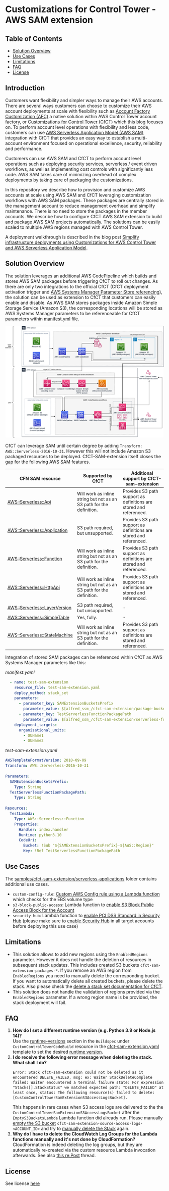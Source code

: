 # Customizations for Control Tower - AWS SAM extension <!-- omit from toc -->

## Table of Contents <!-- omit from toc -->
- [Solution Overview](#solution-overview)
- [Use Cases](#use-cases)
- [Limitations](#limitations)
- [FAQ](#faq)
- [License](#license)


## Introduction <!-- omit from toc -->
Customers want flexibility and simpler ways to manage their AWS accounts.
There are several ways customers can choose to customize their AWS account deployments at scale with flexibility such as [Account Factory Customization (AFC)](https://docs.aws.amazon.com/controltower/latest/userguide/af-customization-page.html) a native solution within AWS Control Tower account factory, or [Customizations for Control Tower (CfCT)](https://docs.aws.amazon.com/controltower/latest/userguide/cfct-overview.html) which this blog focuses on.
To perform account level operations with flexibility and less code, customers can use [AWS Serverless Application Model (AWS SAM)](https://aws.amazon.com/serverless/sam/) integration with CfCT that provides an easy way to establish a multi-account environment focused on operational excellence, security, reliability and performance.

Customers can use AWS SAM and CfCT to perform account level operations such as deploying security services, serverless / event driven workflows, as well as implementing cost controls with significantly less code.
AWS SAM takes care of minimizing overhead of complex deployments by taking care of packaging the customizations.

In this repository we describe how to provision and customize AWS accounts at scale using AWS SAM and CfCT leveraging customization workflows with AWS SAM packages.
These packages are centrally stored in the management account to reduce management overhead and simplify maintenance.
There is no need to store the packages in the member accounts.
We describe how to configure CfCT AWS SAM extension to build and package AWS SAM projects automatically.
The solutions can be easily scaled to multiple AWS regions managed with AWS Control Tower.

A deployment walkthrough is described in the blog post [Simplify infrastructure deployments using Customizations for AWS Control Tower and AWS Serverless Application Model](https://aws.amazon.com/blogs/mt/simplify-infrastructure-deployments-using-customizations-for-aws-control-tower-and-aws-serverless-application-model/).


## Solution Overview
The solution leverages an additional AWS CodePipeline which builds and stores AWS SAM packages before triggering CfCT to roll out changes.
As there are only two integrations to the official CfCT (CfCT deployment activation trigger and [AWS Systems Manager Parameter Store referencing](https://docs.aws.amazon.com/controltower/latest/userguide/alfred-helper.html)), the solution can be used as extension to CfCT that customers can easily enable and disable.
As AWS SAM stores packages inside Amazon Simple Storage Service (Amazon S3), the corresponding locations will be stored as AWS Systems Manager parameters to be referenceable for CfCT parameters within [manifest.yml](https://docs.aws.amazon.com/controltower/latest/userguide/cfct-manifest-file-resources-section.html) file.

![Solution Architecture](docs/images/cfct-sam-extension-architecture.png)

CfCT can leverage SAM until certain degree by adding `Transform: AWS::Serverless-2016-10-31`.
However this will not include Amazon S3 packaged resources to be deployed.
CfCT-SAM-extension itself closes the gap for the following AWS SAM features.

| CFN SAM resource                                                                                                                               | Supported by CfCT                                                    | Additional support by CfCT-sam-extension                           |
| ---------------------------------------------------------------------------------------------------------------------------------------------- | -------------------------------------------------------------------- | ------------------------------------------------------------------ |
| [AWS::Serverless::Api](https://docs.aws.amazon.com/serverless-application-model/latest/developerguide/sam-resource-api.html)                   | Will work as inline string but not as an S3 path for the definition. | Provides S3 path support as definitions are stored and referenced. |
| [AWS::Serverless::Application ](https://docs.aws.amazon.com/serverless-application-model/latest/developerguide/sam-resource-application.html)  | S3 path required, but unsupported.                                   | Provides S3 path support as definitions are stored and referenced. |
| [AWS::Serverless::Function](https://docs.aws.amazon.com/serverless-application-model/latest/developerguide/sam-resource-function.html)         | Will work as inline string but not as an S3 path for the definition. | Provides S3 path support as definitions are stored and referenced. |
| [AWS::Serverless::HttpApi](https://docs.aws.amazon.com/serverless-application-model/latest/developerguide/sam-resource-httpapi.html)           | Will work as inline string but not as an S3 path for the definition. | Provides S3 path support as definitions are stored and referenced. |
| [AWS::Serverless::LayerVersion](https://docs.aws.amazon.com/serverless-application-model/latest/developerguide/sam-resource-layerversion.html) | S3 path required, but unsupported.                                   | -                                                                  |
| [AWS::Serverless::SimpleTable](https://docs.aws.amazon.com/serverless-application-model/latest/developerguide/sam-resource-simpletable.html)   | Yes, fully.                                                          | -                                                                  |
| [AWS::Serverless::StateMachine](https://docs.aws.amazon.com/serverless-application-model/latest/developerguide/sam-resource-statemachine.html) | Will work as inline string but not as an S3 path for the definition. | Provides S3 path support as definitions are stored and referenced. |


Integration of stored SAM packages can be referenced within CfCT as AWS Systems Manager parameters like this:

*manifest.yaml*
```yaml
  - name: test-sam-extension
    resource_file: test-sam-extension.yaml
    deploy_method: stack_set
    parameters:
      - parameter_key: SAMExtensionBucketsPrefix
        parameter_value: $[alfred_ssm_/cfct-sam-extension/package-buckets-prefix]
      - parameter_key: TestServerlessFunctionPackagePath
        parameter_value: $[alfred_ssm_/cfct-sam-extension/serverless-functions/test-lambda]
    deployment_targets:
      organizational_units:
        - OUName1
        - OUName2
```

*test-sam-extension.yaml*
```yaml
AWSTemplateFormatVersion: 2010-09-09
Transform: AWS::Serverless-2016-10-31

Parameters:
  SAMExtensionBucketsPrefix:
    Type: String
  TestServerlessFunctionPackagePath:
    Type: String

Resources:
  TestLambda:
    Type: AWS::Serverless::Function
    Properties:
      Handler: index.handler
      Runtime: python3.10
      CodeUri:
        Bucket: !Sub "${SAMExtensionBucketsPrefix}-${AWS::Region}"
        Key: !Ref TestServerlessFunctionPackagePath
```

## Use Cases
The [samples/cfct-sam-extension/serverless-applications](samples/cfct-sam-extension/serverless-applications) folder contains additional use cases.

- `custom-config-rule`: [Custom AWS Config rule using a Lambda function](https://docs.aws.amazon.com/config/latest/developerguide/evaluate-config_develop-rules.html#w2aac12c36b9) which checks for the EBS volume type
- `s3-block-public-access`: Lambda function to [enable S3 Block Public Access Block for the Account](https://docs.aws.amazon.com/AmazonS3/latest/userguide/configuring-block-public-access-account.html)
- `security-hub`: Lambda function to [enable PCI DSS Standard in Security Hub](https://docs.aws.amazon.com/securityhub/latest/userguide/pci-standard.html) (please make sure to [enable Security Hub](https://docs.aws.amazon.com/securityhub/latest/userguide/securityhub-enable.html) in all target accounts before deploying this use case)


## Limitations
- This solution allows to add new regions using the `EnabledRegions` parameter.
  However it does not handle the deletion of resources in subsequent stack updates. This includes created S3 buckets `cfct-sam-extension-packages-*`. If you remove an AWS region from `EnabledRegions` you need to manually delete the corresponding bucket. If you want to automatically delete all created buckets, please delete the stack.
  Also please check the [delete a stack set documentation for CfCT](https://docs.aws.amazon.com/controltower/latest/userguide/cfct-delete-stack.html).
- This solution does not handle the validation of regions provided via the `EnabledRegions` parameter.
  If a wrong region name is be provided, the stack deployment will fail.


## FAQ
1. **How do I set a different runtime version (e.g. Python 3.9 or Node.js 14)?**<br>
Use the [runtime-versions](https://docs.aws.amazon.com/codebuild/latest/userguide/build-spec-ref.html#build-spec.phases.install.runtime-versions) section in the `Buildspec` under `CustomControlTowerCodeBuild` resource in the [cfct-sam-extension.yaml](source/cfct-sam-extension.yaml) template to set the desired [runtime version](https://docs.aws.amazon.com/codebuild/latest/userguide/runtime-versions.html).
2. **I do receive the following error message when deleting the stack. What shall I do?**<br>
    ```
    Error: Stack cfct-sam-extension could not be deleted as it encountered DELETE_FAILED, msg: ex: Waiter StackDeleteComplete failed: Waiter encountered a terminal failure state: For expression "Stacks[].StackStatus" we matched expected path: "DELETE_FAILED" at least once, status: The following resource(s) failed to delete: [CustomControlTowerSamExtensionS3AccessLogsBucket].
    ```
    This happens in rare cases when S3 access logs are delivered to the the `CustomControlTowerSamExtensionS3AccessLogsBucket` after the `EmptyS3BucketsLambda` Lambda function did already run. Please manually [empty the S3 bucket](https://docs.aws.amazon.com/AmazonS3/latest/userguide/empty-bucket.html) `cfct-sam-extension-source-access-logs-<ACCOUNT_ID>` and try to [manually delete the Stack](https://docs.aws.amazon.com/AWSCloudFormation/latest/UserGuide/cfn-console-delete-stack.html) again.
3. **Why do I have to delete the CloudWatch Log Groups for the Lambda functions manually and it's not done by CloudFormation?**<br>
CloudFormation is indeed deleting the log groups, but they are automatically re-created via the custom resource Lambda invocation afterwards. See also [this re:Post](https://repost.aws/questions/QUzZH7Nz2DT_-PagH_godYYA) thread.

## License
See license [here](LICENSE.txt)
